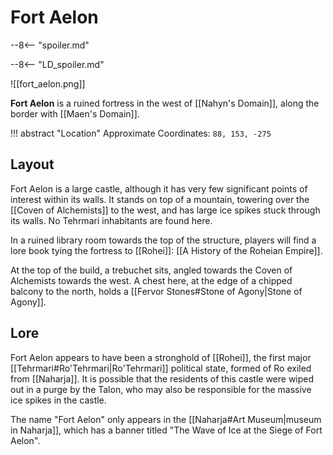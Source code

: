 # Fort Aelon

--8<-- "spoiler.md"

--8<-- "LD_spoiler.md"

![[fort_aelon.png]]

**Fort Aelon** is a ruined fortress in the west of [[Nahyn's Domain]], along the border with [[Maen's Domain]]. 

!!! abstract "Location"
    Approximate Coordinates: `88, 153, -275`

## Layout

Fort Aelon is a large castle, although it has very few significant points of interest within its walls. It stands on top of a mountain, towering over the [[Coven of Alchemists]] to the west, and has large ice spikes stuck through its walls. No Tehrmari inhabitants are found here.

In a ruined library room towards the top of the structure, players will find a lore book tying the fortress to [[Rohei]]: [[A History of the Roheian Empire]].

At the top of the build, a trebuchet sits, angled towards the Coven of Alchemists towards the west. A chest here, at the edge of a chipped balcony to the north, holds a [[Fervor Stones#Stone of Agony|Stone of Agony]].

## Lore

Fort Aelon appears to have been a stronghold of [[Rohei]], the first major [[Tehrmari#Ro'Tehrmari|Ro'Tehrmari]] political state, formed of Ro exiled from [[Naharja]]. It is possible that the residents of this castle were wiped out in a purge by the Talon, who may also be responsible for the massive ice spikes in the castle.

The name "Fort Aelon" only appears in the [[Naharja#Art Museum|museum in Naharja]], which has a banner titled "The Wave of Ice at the Siege of Fort Aelon".
